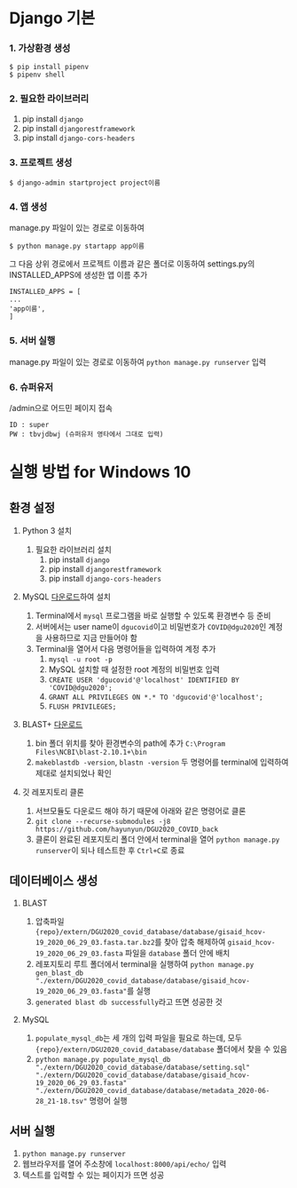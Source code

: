 # Django 기본
### 1. 가상환경 생성
```
$ pip install pipenv
$ pipenv shell
```

### 2. 필요한 라이브러리

1. pip install `django`
1. pip install `djangorestframework`
1. pip install `django-cors-headers`

### 3. 프로젝트 생성
  ```
  $ django-admin startproject project이름
  ```


### 4. 앱 생성

  manage.py 파일이 있는 경로로 이동하여
  ```
  $ python manage.py startapp app이름
  ```
  그 다음 상위 경로에서 프로젝트 이름과 같은 폴더로 이동하여 settings.py의 INSTALLED_APPS에 생성한 앱 이름 추가
  
  ```
  INSTALLED_APPS = [
  ...
  'app이름',
  ]
  ```

### 5. 서버 실행

  manage.py 파일이 있는 경로로 이동하여
  `python manage.py runserver` 입력
  
  
### 6. 슈퍼유저
/admin으로 어드민 페이지 접속
```
ID : super
PW : tbvjdbwj (슈퍼유저 영타에서 그대로 입력)
```

# 실행 방법 for Windows 10

## 환경 설정

1. Python 3 설치
    1. 필요한 라이브러리 설치
        1. pip install `django`
        1. pip install `djangorestframework`
        1. pip install `django-cors-headers`

1. MySQL [다운로드](https://dev.mysql.com/downloads/installer/)하여 설치
    1. Terminal에서 `mysql` 프로그램을 바로 실행할 수 있도록 환경변수 등 준비
    1. 서버에서는 user name이 `dgucovid`이고 비밀번호가 `COVID@dgu2020`인 계정을 사용하므로 지금 만들어야 함
    1. Terminal을 열어서 다음 명령어들을 입력하여 계정 추가
        1. `mysql -u root -p`
        1. MySQL 설치할 때 설정한 root 계정의 비밀번호 입력
        1. `CREATE USER 'dgucovid'@'localhost' IDENTIFIED BY 'COVID@dgu2020';`
        1. `GRANT ALL PRIVILEGES ON *.* TO 'dgucovid'@'localhost';`
        1. `FLUSH PRIVILEGES;`

1. BLAST+ [다운로드](https://ftp.ncbi.nlm.nih.gov/blast/executables/blast+/LATEST/)
    1. bin 폴더 위치를 찾아 환경변수의 path에 추가 `C:\Program Files\NCBI\blast-2.10.1+\bin`
    1. `makeblastdb -version`, `blastn -version` 두 명령어를 terminal에 입력하여 제대로 설치되었나 확인

1. 깃 레포지토리 클론
    1. 서브모듈도 다운로드 해야 하기 때문에 아래와 같은 명령어로 클론
    1. `git clone --recurse-submodules -j8 https://github.com/hayunyun/DGU2020_COVID_back`
    1. 클론이 완료된 레포지토리 폴더 안에서 terminal을 열어 `python manage.py runserver`이 되나 테스트한 후 `Ctrl+C`로 종료

## 데이터베이스 생성

1. BLAST
    1. 압축파일 `{repo}/extern/DGU2020_covid_database/database/gisaid_hcov-19_2020_06_29_03.fasta.tar.bz2`를 찾아 압축 해제하여 `gisaid_hcov-19_2020_06_29_03.fasta` 파일을 `database` 폴더 안에 배치
    1. 레포지토리 루트 폴더에서 terminal을 실행하여 `python manage.py gen_blast_db "./extern/DGU2020_covid_database/database/gisaid_hcov-19_2020_06_29_03.fasta"`를 실행
    1. `generated blast db successfully`라고 뜨면 성공한 것

1. MySQL
    1. `populate_mysql_db`는 세 개의 입력 파일을 필요로 하는데, 모두 `{repo}/extern/DGU2020_covid_database/database` 폴더에서 찾을 수 있음
    1. `python manage.py populate_mysql_db "./extern/DGU2020_covid_database/database/setting.sql" "./extern/DGU2020_covid_database/database/gisaid_hcov-19_2020_06_29_03.fasta" "./extern/DGU2020_covid_database/database/metadata_2020-06-28_21-18.tsv"` 명령어 실행

## 서버 실행

1. `python manage.py runserver`
1. 웹브라우저를 열어 주소창에 `localhost:8000/api/echo/` 입력
1. 텍스트를 입력할 수 있는 페이지가 뜨면 성공
